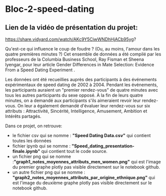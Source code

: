 # Bloc-2-speed-dating  

## Lien de la vidéo de présentation du projet:

https://share.vidyard.com/watch/AKc9Y5CiwWNDhHjACb95yg?



Qu'est-ce qui influence le coup de foudre ? (Ou, au moins, l'amour dans les quatre premières minutes ?) Cet ensemble de données a été compilé par les professeurs de la Columbia Business School, Ray Fisman et Sheena Iyengar, pour leur article Gender Differences in Mate Selection: Evidence From a Speed ​​Dating Experiment .

Les données ont été recueillies auprès des participants à des événements expérimentaux de speed dating de 2002 à 2004. Pendant les événements, les participants auraient un "premier rendez-vous" de quatre minutes avec tous les autres participants du sexe opposé. À la fin de leurs quatre minutes, on a demandé aux participants s'ils aimeraient revoir leur rendez-vous. On leur a également demandé d'évaluer leur rendez-vous sur six attributs : Attractivité, Sincérité, Intelligence, Amusement, Ambition et Intérêts partagés.


Dans ce projet, on retrouve:

- le fichier csv qui se nomme : **"Speed Dating Data.csv"** qui contient toutes les données
- fichier ipynb qui se nomme : **"Speed_dating_presentation-finale.ipynb"** qui contient tout le code source.
- un fichier png qui se nomme :**"graph1_notes_moyennes_attributs_men_women.png"** qui est l'image du premier graphe plotly pas visible directement sur le notebook github.
- un autre fichier png qui se nomme : **"graph2_notes_moyennes_attributs_par_origine_ethnique.png"** qui est l'image du deuxième graphe plotly pas visible directement sur le notebook github.



